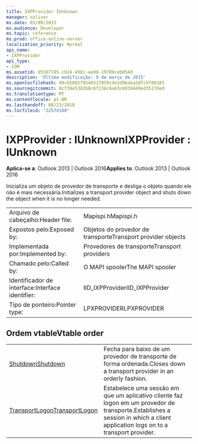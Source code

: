 ```yaml
---
title: IXPProvider IUnknown
manager: soliver
ms.date: 03/09/2015
ms.audience: Developer
ms.topic: reference
ms.prod: office-online-server
localization_priority: Normal
api_name:
- IXPProvider
api_type:
- COM
ms.assetid: d5507785-c924-4981-ae80-19709ceb054d
description: 'Última modificação: 9 de março de 2015'
ms.openlocfilehash: 49cb500279540317059cde2d9baba28fcbf06165
ms.sourcegitcommit: 0cf39e5382b8c6f236c8a63c6036849ed3527ded
ms.translationtype: MT
ms.contentlocale: pt-BR
ms.lasthandoff: 08/23/2018
ms.locfileid: "22574108"
---
```

# <a name="ixpprovider--iunknown"></a><span data-ttu-id="3fa6e-103">IXPProvider : IUnknown</span><span class="sxs-lookup"><span data-stu-id="3fa6e-103">IXPProvider : IUnknown</span></span>

  
  
<span data-ttu-id="3fa6e-104">**Aplica-se a**: Outlook 2013 | Outlook 2016</span><span class="sxs-lookup"><span data-stu-id="3fa6e-104">**Applies to**: Outlook 2013 | Outlook 2016</span></span> 
  
<span data-ttu-id="3fa6e-105">Inicializa um objeto de provedor de transporte e desliga o objeto quando ele não é mais necessária.</span><span class="sxs-lookup"><span data-stu-id="3fa6e-105">Initializes a transport provider object and shuts down the object when it is no longer needed.</span></span>
  
|||
|:-----|:-----|
|<span data-ttu-id="3fa6e-106">Arquivo de cabeçalho:</span><span class="sxs-lookup"><span data-stu-id="3fa6e-106">Header file:</span></span>  <br/> |<span data-ttu-id="3fa6e-107">Mapispi.h</span><span class="sxs-lookup"><span data-stu-id="3fa6e-107">Mapispi.h</span></span>  <br/> |
|<span data-ttu-id="3fa6e-108">Expostos pelo:</span><span class="sxs-lookup"><span data-stu-id="3fa6e-108">Exposed by:</span></span>  <br/> |<span data-ttu-id="3fa6e-109">Objetos do provedor de transporte</span><span class="sxs-lookup"><span data-stu-id="3fa6e-109">Transport provider objects</span></span>  <br/> |
|<span data-ttu-id="3fa6e-110">Implementada por:</span><span class="sxs-lookup"><span data-stu-id="3fa6e-110">Implemented by:</span></span>  <br/> |<span data-ttu-id="3fa6e-111">Provedores de transporte</span><span class="sxs-lookup"><span data-stu-id="3fa6e-111">Transport providers</span></span>  <br/> |
|<span data-ttu-id="3fa6e-112">Chamado pelo:</span><span class="sxs-lookup"><span data-stu-id="3fa6e-112">Called by:</span></span>  <br/> |<span data-ttu-id="3fa6e-113">O MAPI spooler</span><span class="sxs-lookup"><span data-stu-id="3fa6e-113">The MAPI spooler</span></span>  <br/> |
|<span data-ttu-id="3fa6e-114">Identificador de interface:</span><span class="sxs-lookup"><span data-stu-id="3fa6e-114">Interface identifier:</span></span>  <br/> |<span data-ttu-id="3fa6e-115">IID_IXPProvider</span><span class="sxs-lookup"><span data-stu-id="3fa6e-115">IID_IXPProvider</span></span>  <br/> |
|<span data-ttu-id="3fa6e-116">Tipo de ponteiro:</span><span class="sxs-lookup"><span data-stu-id="3fa6e-116">Pointer type:</span></span>  <br/> |<span data-ttu-id="3fa6e-117">LPXPROVIDER</span><span class="sxs-lookup"><span data-stu-id="3fa6e-117">LPXPROVIDER</span></span>  <br/> |
   
## <a name="vtable-order"></a><span data-ttu-id="3fa6e-118">Ordem vtable</span><span class="sxs-lookup"><span data-stu-id="3fa6e-118">Vtable order</span></span>

|||
|:-----|:-----|
|[<span data-ttu-id="3fa6e-119">Shutdown</span><span class="sxs-lookup"><span data-stu-id="3fa6e-119">Shutdown</span></span>](ixpprovider-shutdown.md) <br/> |<span data-ttu-id="3fa6e-120">Fecha para baixo de um provedor de transporte de forma ordenada.</span><span class="sxs-lookup"><span data-stu-id="3fa6e-120">Closes down a transport provider in an orderly fashion.</span></span>  <br/> |
|[<span data-ttu-id="3fa6e-121">TransportLogon</span><span class="sxs-lookup"><span data-stu-id="3fa6e-121">TransportLogon</span></span>](ixpprovider-transportlogon.md) <br/> |<span data-ttu-id="3fa6e-122">Estabelece uma sessão em que um aplicativo cliente faz logon em um provedor de transporte.</span><span class="sxs-lookup"><span data-stu-id="3fa6e-122">Establishes a session in which a client application logs on to a transport provider.</span></span>  <br/> |
   

